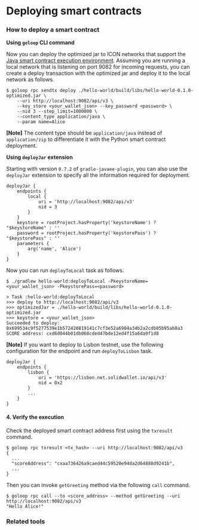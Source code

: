 # Deploying smart contracts

### How to deploy a smart contract <a href="#how-to-deploy-a-smart-contract" id="how-to-deploy-a-smart-contract"></a>

**Using `goloop` CLI command**

Now you can deploy the optimized jar to ICON networks that support the [Java smart contract execution environment](../icon-execution-environments/java.md). Assuming you are running a local network that is listening on port 9082 for incoming requests, you can create a deploy transaction with the optimized jar and deploy it to the local network as follows.

```
$ goloop rpc sendtx deploy ./hello-world/build/libs/hello-world-0.1.0-optimized.jar \
    --uri http://localhost:9082/api/v3 \
    --key_store <your_wallet_json> --key_password <password> \
    --nid 3 --step_limit=1000000 \
    --content_type application/java \
    --param name=Alice
```

**\[Note]** The content type should be `application/java` instead of `application/zip` to differentiate it with the Python smart contract deployment.



**Using `deployJar` extension**

Starting with version `0.7.2` of `gradle-javaee-plugin`, you can also use the `deployJar` extension to specify all the information required for deployment.

```
deployJar {
    endpoints {
        local {
            uri = 'http://localhost:9082/api/v3'
            nid = 3
        }
    }
    keystore = rootProject.hasProperty('keystoreName') ? "$keystoreName" : ''
    password = rootProject.hasProperty('keystorePass') ? "$keystorePass" : ''
    parameters {
        arg('name', 'Alice')
    }
}
```

Now you can run `deployToLocal` task as follows.

```
$ ./gradlew hello-world:deployToLocal -PkeystoreName=<your_wallet_json> -PkeystorePass=<password>

> Task :hello-world:deployToLocal
>>> deploy to http://localhost:9082/api/v3
>>> optimizedJar = ./hello-world/build/libs/hello-world-0.1.0-optimized.jar
>>> keystore = <your_wallet_json>
Succeeded to deploy: 0x699534c9f5277539e1b572420819141c7cf3e52a6904a34b2a2cdb05b95ab0a3
SCORE address: cxd6d044b01db068cded47bde12ed4f15a6da9f1d8
```

**\[Note]** If you want to deploy to Lisbon testnet, use the following configuration for the endpoint and run `deployToLisbon` task.

```
deployJar {
    endpoints {
        lisbon {
            uri = 'https://lisbon.net.solidwallet.io/api/v3'
            nid = 0x2
        }
        ...
    }
}
```

####

#### 4. Verify the execution

Check the deployed smart contract address first using the `txresult` command.

```
$ goloop rpc txresult <tx_hash> --uri http://localhost:9082/api/v3
{
  ...
  "scoreAddress": "cxaa736426a9caed44c59520e94da2d64888d9241b",
  ...
}
```

Then you can invoke `getGreeting` method via the following `call` command.

```
$ goloop rpc call --to <score_address> --method getGreeting --uri http://localhost:9082/api/v3
"Hello Alice!"
```

### Related tools <a href="#related-tools" id="related-tools"></a>

